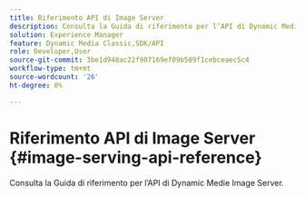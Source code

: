 ```yaml
---
title: Riferimento API di Image Server
description: Consulta la Guida di riferimento per l’API di Dynamic Medie Image Server.
solution: Experience Manager
feature: Dynamic Media Classic,SDK/API
role: Developer,User
source-git-commit: 3be1d948ac22f907169ef09b509f1cebceaec5c4
workflow-type: tm+mt
source-wordcount: '26'
ht-degree: 0%

---
```



# Riferimento API di Image Server {#image-serving-api-reference}

Consulta la Guida di riferimento per l’API di Dynamic Medie Image Server.
